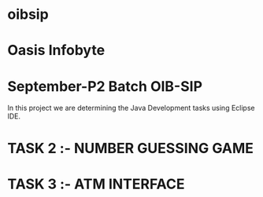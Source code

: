# oibsip
# Oasis Infobyte 
# September-P2 Batch OIB-SIP
In this project we are determining the Java Development tasks using Eclipse IDE.
# TASK 2 :-  NUMBER GUESSING GAME
# TASK 3 :-  ATM INTERFACE 
